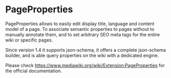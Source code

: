 # PageProperties

PageProperties allows to easily edit display title, language and content model of a page. To associate semantic properties to pages without to manually annotate them, and to set arbitrary SEO meta tags for the entire wiki or specific pages.

Since version 1.4 it supports json-schema, it offers a complete json-schema builder, and is able query properties on the wiki with a dedicated engine.

Please check https://www.mediawiki.org/wiki/Extension:PageProperties for the official documentation.

